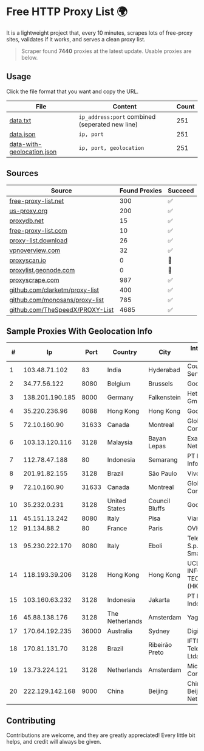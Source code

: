 
# Free HTTP Proxy List 🌍

It is a lightweight project that, every 10 minutes, scrapes lots of free-proxy sites, validates if it works, and serves a clean proxy list.


> Scraper found **7440** proxies at the latest update. Usable proxies are below.

## Usage

Click the file format that you want and copy the URL.


|File|Content|Count|
|----|-------|-----|
|[data.txt](https://raw.githubusercontent.com/themiralay/Proxy-List-World/master/data.txt)|`ip_address:port` combined (seperated new line)|251|
|[data.json](https://raw.githubusercontent.com/themiralay/Proxy-List-World/master/data.json)|`ip, port`|251|
|[data-with-geolocation.json](https://raw.githubusercontent.com/themiralay/Proxy-List-World/master/data-with-geolocation.json)|`ip, port, geolocation`|251|

## Sources

|Source|Found Proxies|Succeed|
|------|-------------|-------|
|[free-proxy-list.net](https://free-proxy-list.net)|300|✅|
|[us-proxy.org](https://www.us-proxy.org)|200|✅|
|[proxydb.net](http://proxydb.net)|15|✅|
|[free-proxy-list.com](https://free-proxy-list.com/?page=&port=&type%5B%5D=http&type%5B%5D=https&up_time=0&search=Search)|10|✅|
|[proxy-list.download](https://www.proxy-list.download/HTTP)|26|✅|
|[vpnoverview.com](https://vpnoverview.com/privacy/anonymous-browsing/free-proxy-servers)|32|✅|
|[proxyscan.io](https://www.proxyscan.io)|0|🚫|
|[proxylist.geonode.com](https://proxylist.geonode.com/api/proxy-list?limit=300&page=1&sort_by=lastChecked&sort_type=desc&protocols=http,https)|0|🚫|
|[proxyscrape.com](https://api.proxyscrape.com/v2/?request=displayproxies&protocol=http&timeout=10000&country=all&ssl=all&anonymity=all)|987|✅|
|[github.com/clarketm/proxy-list](https://raw.githubusercontent.com/clarketm/proxy-list/master/proxy-list-raw.txt)|400|✅|
|[github.com/monosans/proxy-list](https://raw.githubusercontent.com/monosans/proxy-list/main/proxies/http.txt)|785|✅|
|[github.com/TheSpeedX/PROXY-List](https://raw.githubusercontent.com/TheSpeedX/PROXY-List/master/http.txt)|4685|✅|


## Sample Proxies With Geolocation Info

|#|Ip|Port|Country|City|Internet Service Provider|
|-|--|----|-------|----|-------------------------|
|1|103.48.71.102|83|India|Hyderabad|Country Online Services PVT LTD|
|2|34.77.56.122|8080|Belgium|Brussels|Google LLC|
|3|138.201.190.185|8000|Germany|Falkenstein|Hetzner Online GmbH|
|4|35.220.236.96|8088|Hong Kong|Hong Kong|Google LLC|
|5|72.10.160.90|31633|Canada|Montreal|GloboTech Communications|
|6|103.13.120.116|3128|Malaysia|Bayan Lepas|Exa Bytes Network Sdn.Bhd.|
|7|112.78.47.188|80|Indonesia|Semarang|PT DES Teknologi Informasi|
|8|201.91.82.155|3128|Brazil|São Paulo|Vivo|
|9|72.10.160.90|31633|Canada|Montreal|GloboTech Communications|
|10|35.232.0.231|3128|United States|Council Bluffs|Google LLC|
|11|45.151.13.242|8080|Italy|Pisa|Vianova spa|
|12|91.134.88.2|80|France|Paris|OVH SAS|
|13|95.230.222.170|8080|Italy|Eboli|Telecom Italia S.p.A., Alice - Smart, Services|
|14|118.193.39.206|3128|Hong Kong|Hong Kong|UCLOUD INFORMATION TECHNOLOGY (HK) LIMITED|
|15|103.160.63.232|3128|Indonesia|Jakarta|PT Herza Digital Indonesia|
|16|45.88.138.176|3128|The Netherlands|Amsterdam|Yaglom Labs Ltd|
|17|170.64.192.235|36000|Australia|Sydney|DigitalOcean, LLC|
|18|170.81.131.70|3128|Brazil|Ribeirão Preto|IFTNET Telecomunicacoes Ltda|
|19|13.73.224.121|3128|Netherlands|Amsterdam|Microsoft Corporation|
|20|222.129.142.168|9000|China|Beijing|China Unicom Beijing Province Network|



## Contributing

Contributions are welcome, and they are greatly appreciated! Every
little bit helps, and credit will always be given.

